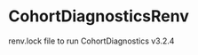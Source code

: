 
# CohortDiagnosticsRenv

<!-- badges: start -->
<!-- badges: end -->

renv.lock file to run CohortDiagnostics v3.2.4
